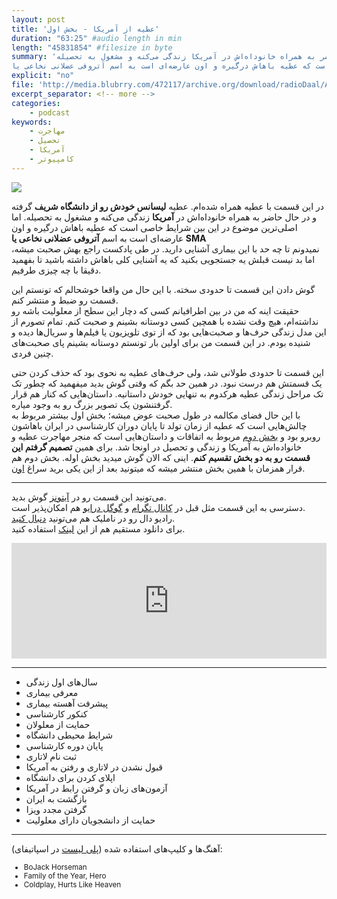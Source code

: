 ```yaml
---
layout: post
title: 'عطیه از آمریکا - بخش اول'
duration: "63:25" #audio length in min
length: "45831854" #filesize in byte
summary: 'در این قسمت با عطیه همراه شده‌ام. عطیه لیسانس خودش رو از دانشگاه شریف گرفته و در حال حاضر به همراه خانوداه‌اش در آمریکا زندگی می‌کنه و مشغول به تحصیله.
اما اصلی‌ترین موضوع در این بین شرایط خاصی است که عطیه باهاش درگیره و اون عارضه‌ای است به اسم آتروفی عضلانی نخاعی یا SMA'
explicit: "no"
file: 'http://media.blubrry.com/472117/archive.org/download/radioDaal/Atieh-Part1.mp3'
excerpt_separator: <!-- more -->
categories:
    - podcast
keywords:
    - مهاجرت
    - تحصیل
    - آمریکا
    - کامپیوتر
---
```

<img src="{{site.baseurl}}/public/img/atieh1/cover.jpg" class="cover-img"/>

در این قسمت با عطیه همراه شده‌ام. عطیه **لیسانس خودش رو از دانشگاه شریف** گرفته و در حال حاضر به همراه خانوداه‌اش در **آمریکا** زندگی می‌کنه و مشغول به تحصیله.
اما اصلی‌ترین موضوع در این بین شرایط خاصی است که عطیه باهاش درگیره و اون عارضه‌ای است به اسم **آتروفی عضلانی نخاعی یا SMA**  
نمیدونم تا چه حد با این بیماری آشنایی دارید. در طی پادکست راجع بهش صحبت میشه، اما بد نیست قبلش یه جستجویی بکنید که یه آشنایی کلی باهاش داشته باشید تا بفهمید دقیقا با چه چیزی طرفیم.  

گوش دادن این قسمت تا حدودی سخته. با این حال من واقعا خوشحالم که تونستم این قسمت رو ضبط و منتشر کنم.  
حقیقت اینه که من در بین اطرافیانم کسی که دچار این سطح از معلولیت باشه رو نداشته‌ام، هیچ وقت نشده با همچین کسی دوستانه بشینم و صحبت کنم. تمام تصورم از این مدل زندگی حرف‌ها و صحبت‌هایی بود که از توی تلویزیون یا فیلم‌ها و سریال‌ها دیده و شنیده بودم. در این قسمت من برای اولین بار تونستم دوستانه بشینم پای صحبت‌های چنین فردی.
<!-- more -->

این قسمت تا حدودی طولانی شد، ولی حرف‌های عطیه به نحوی بود که حذف کردن حتی یک قسمتش هم درست نبود. در همین حد بگم که وقتی گوش بدید میفهمید که چطور تک تک مراحل زندگی عطیه هرکدوم به تنهایی خودش داستانیه. داستان‌هایی که کنار هم قرار گرفتنشون یک تصویر بزرگ رو به وجود میاره.  
با این حال فضای مکالمه در طول صحبت عوض میشه؛ بخش اول بیشتر مربوط به چالش‌هایی است که عطیه از زمان تولد تا پایان دوران کارشناسی در ایران باهاشون روبرو بود و [بخش دوم](atieh-part2) مربوط به اتفاقات و داستان‌هایی است که منجر مهاجرت عطیه و خانواده‌اش به آمریکا و زندگی و تحصیل در اونجا شد. برای همین **تصمیم گرفتم این قسمت رو به دو بخش تقسیم کنم**. اینی که الان گوش میدید بخش اوله. بخش دوم هم قرار همزمان با همین بخش منتشر میشه که میتونید بعد از این یکی برید سراغ [اون](atieh-part2).

<!-- {% include guest_imgs.html name="atieh-usa-p1" %} -->

<hr>

می‌تونید این قسمت رو در [آیتونز](http://apple.co/2go4xdT) گوش بدید.  
دسترسی به این قسمت مثل قبل در [کانال تگرام](https://t.me/radioDaal) و [گوگل درایو](http://bit.ly/daal-22) هم امکان‌پذیر است.  
رادیو دال رو در ناملیک هم می‌تونید [دنبال کنید](http://bit.ly/2C2KlZw).  
برای دانلود مستقیم هم از این [لینک]({{page.file}}) استفاده کنید.

<!-- برای بحث و تبادل نظر راجع به این قسمت می‌تونید به [فروم رادیو دال](http://bit.ly/2MSHABF) مراجعه کنید.   -->

<!-- {% include player.html id="34843447" %} -->
<!-- {%include audio.html url="Marzieh-Canada" %} -->

<iframe sandbox="allow-same-origin allow-scripts allow-top-navigation allow-popups" width="100%" height="185" frameborder="0" src="https://embed.radiopublic.com/e?if=-WoAxb4&ge=s1!1cd321fb6fc41ca2768ed3e93685f2c99ce77cf5"></iframe>

<hr>

- سال‌های اول زندگی
- معرفی بیماری
- پیشرفت آهسته بیماری
- کنکور کارشناسی
- حمایت از معلولان
- شرایط محیطی دانشگاه
- پایان دوره کارشناسی
- ثبت نام لاتاری
- قبول نشدن در لاتاری و رفتن به آمریکا
- اپلای کردن برای دانشگاه
- آزمون‌های زبان و گرفتن رابط در آمریکا
- بازگشت به ایران
- گرفتن مجدد ویزا
- حمایت از دانشجویان دارای معلولیت

<hr>

آهنگ‌ها و کلیپ‌های استفاده شده ([پلی لیست](http://bit.ly/daal-music) در اسپاتیفای): 
<div dir="ltr" style="font-size: smaller;">
<ul>
<li>BoJack Horseman</li>
<li>Family of the Year, Hero</li>
<li>Coldplay, Hurts Like Heaven</li>
</ul>
</div>